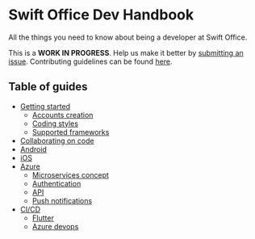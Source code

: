 # Swift Office Dev Handbook

All the things you need to know about being a developer at Swift Office.

This is a **WORK IN PROGRESS**. Help us make it better by [submitting an issue](https://github.com/rswiftoffice/dev-handbook/issues/new). Contributing guidelines can be found [here](https://github.com/rswiftoffice/dev-handbook/blob/master/CONTRIBUTING.md).

## Table of guides

* [Getting started](https://github.com/rswiftoffice/dev-handbook/blob/master/getting-started.md#getting-started)
  * [Accounts creation](https://github.com/rswiftoffice/dev-handbook/blob/master/getting-started.md#accounts-creation)
  * [Coding styles](https://github.com/rswiftoffice/dev-handbook/blob/master/getting-started.md#coding-styles)
  * [Supported frameworks](https://github.com/rswiftoffice/dev-handbook/blob/master/getting-started.md#supported-frameworks)
* [Collaborating on code](https://github.com/rswiftoffice/dev-handbook/blob/master/collaborating-on-code)
* [Android](https://github.com/rswiftoffice/dev-handbook/blob/master/android.md#android)
* [iOS](https://github.com/rswiftoffice/dev-handbook/blob/master/ios.md#ios)
* [Azure](https://github.com/rswiftoffice/dev-handbook/blob/master/azure.md#azure)
  * [Microservices concept](https://github.com/rswiftoffice/dev-handbook/blob/master/azure.md#microservices-concept)
  * [Authentication](https://github.com/rswiftoffice/dev-handbook/blob/master/azure.md#authentication)
  * [API](https://github.com/rswiftoffice/dev-handbook/blob/master/azure.md#apis)
  * [Push notifications](https://github.com/rswiftoffice/dev-handbook/blob/master/azure.md#push-notifications)
* [CI/CD](https://github.com/rswiftoffice/dev-handbook/blob/master/ci-cd.md#ci-cd)
  * [Flutter](https://github.com/rswiftoffice/dev-handbook/blob/master/ci-cd.md#flutter-applications)
  * [Azure devops](https://github.com/rswiftoffice/dev-handbook/blob/master/ci-cd.md#azure-devops)